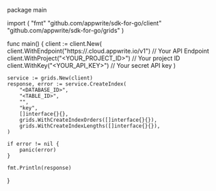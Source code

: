 package main

import (
    "fmt"
    "github.com/appwrite/sdk-for-go/client"
    "github.com/appwrite/sdk-for-go/grids"
)

func main() {
    client := client.New(
        client.WithEndpoint("https://<REGION>.cloud.appwrite.io/v1") // Your API Endpoint
        client.WithProject("<YOUR_PROJECT_ID>") // Your project ID
        client.WithKey("<YOUR_API_KEY>") // Your secret API key
    )

    service := grids.New(client)
    response, error := service.CreateIndex(
        "<DATABASE_ID>",
        "<TABLE_ID>",
        "",
        "key",
        []interface{}{},
        grids.WithCreateIndexOrders([]interface{}{}),
        grids.WithCreateIndexLengths([]interface{}{}),
    )

    if error != nil {
        panic(error)
    }

    fmt.Println(response)
}
